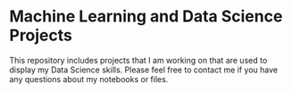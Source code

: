 # Machine Learning and Data Science Projects
This repository includes projects that I am working on that are used to display my Data Science skills. Please feel free to contact me if you have any questions about my notebooks or files.
